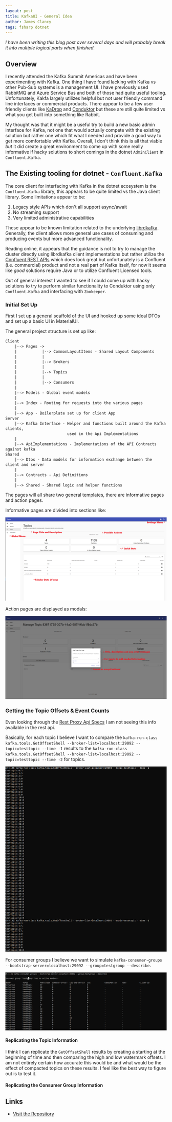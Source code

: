 ```yaml
---
layout: post
title: KafkaUI - General Idea
author: James Clancy
tags: fsharp dotnet
---
```


_I have been writing this blog post over several days and will probably break it into multiple logical parts when finished._

## Overview
I recently attended the Kafka Summit Americas and have been experimenting with Kafka. One thing I have found lacking with Kafka vs other Pub-Sub systems is a management UI. I have previously used RabbitMQ and Azure Service Bus and both of those had quite useful tooling. Unfortunately, Kakfa largely utilizes helpful but not user friendly command line interfaces or commercial products. There appear to be a few user friendly clients like [KaDrop](https://github.com/obsidiandynamics/kafdrop) and [Conduktor](https://www.conduktor.io/) but these are still quite limited vs what you get built into something like Rabbit. 

My thought was that it might be a useful try to build a new basic admin interface for Kafka, not one that would actually compete with the existing solution but rather one which fit what I needed and provide a good way to get more comfortable with Kafka. Overall, I don't think this is all that viable *but* it did create a great environment to come up with some really informative if hacky solutions to short comings in the dotnet `AdminClient` in `Confluent.Kafka`.

## The Existing tooling for dotnet - `Confluent.Kafka`

The core client for interfacing with Kafka in the dotnet ecosystem is the `Confluent.Kafka` library, this appears to be quite limited vs the Java client library. Some limitations appear to be:

1. Legacy style APIs which don't all support async/await
2. No streaming support
3. Very limited administrative capabilities

These appear to be known limitation related to the underlying [librdkafka](https://github.com/edenhill/librdkafka). Generally, the client allows more general use cases of consuming and producing events but more advanced functionality.

Reading online, it appears that the guidance is not to try to manage the cluster directly using librdkafka client implementations but rather utilize the [Confluent REST APIs](https://docs.confluent.io/platform/current/kafka-rest/index.html) which does look great but unfortunately is a Confluent (i.e. commercial) product and not a real part of Kafka itself, for now it seems like *good* solutions require Java or to utilize Confluent Licensed tools. 

Out of general interest I wanted to see if I could come up with hacky solutions to try to perform similar functionality to Conduktor using only `Confluent.Kafka` and interfacing with `Zookeeper`.

### Initial Set Up

First I set up a general scaffold of the UI and hooked up some ideal DTOs and set up a basic UI in MaterialUI. 

The general project structure is set up like:

```
Client
    |--> Pages -> 
    |           |--> CommonLayoutItems - Shared Layout Components
    |           |
    |           |--> Brokers
    |           |
    |           |--> Topics
    |           |
    |           |--> Consumers
    |
    |--> Models - Global event models
    |
    |--> Index - Routing for requests into the various pages
    |
    |--> App - Boilerplate set up for client App
Server
    |--> Kafka Interface - Helper and functions built around the Kafka clients, 
                           used in the Api Implementations
    |
    |--> ApiImplementations - Implementations of the API Contracts against kafka
Shared
    |--> Dtos - Data models for information exchange between the client and server
    |
    |--> Contracts - Api Definitions
    |
    |--> Shared - Shared logic and helper functions

```

The pages will all share two general templates, there are informative pages and action pages.

Informative pages are divided into sections like:

![Informative Page Example](\assets\img\post-media\2021-10-17-GeneralProjectIdea\general-page-layout.png)

Action pages are displayed as modals:

![Informative Page Example](\assets\img\post-media\2021-10-17-GeneralProjectIdea\modal-page-layout.png)

### Getting the Topic Offsets & Event Counts

Even looking through the [Rest Proxy Api Specs](https://docs.confluent.io/2.0.0/kafka-rest/docs/api.html#consumers) I am not seeing this info available in the rest api. 

Basically, for each topic I believe I want to compare the 
`kafka-run-class kafka.tools.GetOffsetShell --broker-list=localhost:29092 --topic=testtopic --time -1` results to the `kafka-run-class kafka.tools.GetOffsetShell --broker-list=localhost:29092 --topic=testtopic --time -2` for topics.

![Get Offset Example](\assets\img\post-media\2021-10-17-GeneralProjectIdea\get-offset-shell-example.png)

For consumer groups I believe we want to simulate `kafka-consumer-groups --bootstrap-server=localhost:29092 --group=testgroup --describe`.

![Consumer Groups Example](\assets\img\post-media\2021-10-17-GeneralProjectIdea\kafka-consumer-groups-example.png)

#### Replicating the Topic Information

I think I can replicate the `GetOffsetShell` results by creating a starting at the beginning of time and then comparing the high and low watermark offsets. I am not entirely certain how accurate this would be and what would be the effect of compacted topics on these results. I feel like the best way to figure out is to test it. 

#### Replicating the Consumer Group Information




## Links

* [Visit the Repository](https://github.com/jamesclancy/KafkaUI)